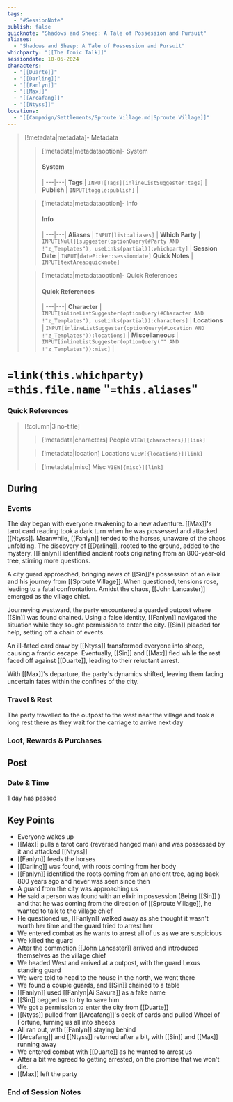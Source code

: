 ```yaml
---
tags:
  - "#SessionNote"
publish: false
quicknote: "Shadows and Sheep: A Tale of Possession and Pursuit"
aliases:
  - "Shadows and Sheep: A Tale of Possession and Pursuit"
whichparty: "[[The Ionic Talk]]"
sessiondate: 10-05-2024
characters:
  - "[[Duarte]]"
  - "[[Darling]]"
  - "[[Fanlyn]]"
  - "[[Max]]"
  - "[[Arcafang]]"
  - "[[Ntyss]]"
locations:
  - "[[Campaign/Settlements/Sproute Village.md|Sproute Village]]"
---
```

> [!metadata|metadata]- Metadata 
>> [!metadata|metadataoption]- System
>> #### System
>>  |
>> ---|---|
> **Tags** | `INPUT[Tags][inlineListSuggester:tags]` |
> **Publish** | `INPUT[toggle:publish]` |
>
>> [!metadata|metadataoption]- Info
>> #### Info
>>  |
>> ---|---|
>> **Aliases** | `INPUT[list:aliases]` |
>> **Which Party** | `INPUT[Null][suggester(optionQuery(#Party AND !"z_Templates"), useLinks(partial)):whichparty]` |
>> **Session Date** | `INPUT[datePicker:sessiondate]`
>> **Quick Notes** |  `INPUT[textArea:quicknote]`
>
>> [!metadata|metadataoption]- Quick References
>> #### Quick References
>>  |
>> ---|---|
>> **Character** | `INPUT[inlineListSuggester(optionQuery(#Character AND !"z_Templates"), useLinks(partial)):characters]` |
>> **Locations** | `INPUT[inlineListSuggester(optionQuery(#Location AND !"z_Templates")):locations]` |
>> **Miscellaneous** | `INPUT[inlineListSuggester(optionQuery("" AND !"z_Templates")):misc]` |

#  `=link(this.whichparty)` `=this.file.name` "`=this.aliases`"
### Quick References

> [!column|3 no-title]
>> [!metadata|characters] People
>> `VIEW[{characters}][link]`
>
>> [!metadata|location] Locations
>> `VIEW[{locations}][link]`
>
>> [!metadata|misc] Misc
>> `VIEW[{misc}][link]`

## During
### Events

The day began with everyone awakening to a new adventure. [[Max]]'s tarot card reading took a dark turn when he was possessed and attacked [[Ntyss]]. Meanwhile, [[Fanlyn]] tended to the horses, unaware of the chaos unfolding. The discovery of [[Darling]], rooted to the ground, added to the mystery. [[Fanlyn]] identified ancient roots originating from an 800-year-old tree, stirring more questions.

A city guard approached, bringing news of [[Sin]]'s possession of an elixir and his journey from [[Sproute Village]]. When questioned, tensions rose, leading to a fatal confrontation. Amidst the chaos, [[John Lancaster]] emerged as the village chief.

Journeying westward, the party encountered a guarded outpost where [[Sin]] was found chained. Using a false identity, [[Fanlyn]] navigated the situation while they sought permission to enter the city. [[Sin]] pleaded for help, setting off a chain of events.

An ill-fated card draw by [[Ntyss]] transformed everyone into sheep, causing a frantic escape. Eventually, [[Sin]] and [[Max]] fled while the rest faced off against [[Duarte]], leading to their reluctant arrest.

With [[Max]]'s departure, the party's dynamics shifted, leaving them facing uncertain fates within the confines of the city.

### Travel & Rest

The party travelled to the outpost to the west near the village and took a long rest there as they wait for the carriage to arrive next day

### Loot, Rewards & Purchases

## Post
### Date & Time

1 day has passed

## Key Points

- Everyone wakes up
- [[Max]] pulls a tarot card (reversed hanged man) and was possessed by it and attacked [[Ntyss]] 
- [[Fanlyn]] feeds the horses 
- [[Darling]] was found, with roots coming from her body 
- [[Fanlyn]] identified the roots coming from an ancient tree, aging back 800 years ago and never was seen since then 
- A guard from the city was approaching us
- He said a person was found with an elixir in possession (Being [[Sin]] ) and that he was coming from the direction of [[Sproute Village]], he wanted to talk to the village chief 
- He questioned us, [[Fanlyn]] walked away as she thought it wasn't worth her time and the guard tried to arrest her 
- We entered combat as he wants to arrest all of us as we are suspicious 
- We killed the guard
- After the commotion [[John Lancaster]] arrived and introduced themselves as the village chief 
- We headed West and arrived at a outpost, with the guard Lexus standing guard
- We were told to head to the house in the north, we went there 
- We found a couple guards, and [[Sin]] chained to a table
- [[Fanlyn]] used [[Fanlyn|Ai Sakura]] as a fake name
- [[Sin]] begged us to try to save him
- We got a permission to enter the city from [[Duarte]]
- [[Ntyss]] pulled from [[Arcafang]]'s deck of cards and pulled Wheel of Fortune, turning us all into sheeps 
- All ran out, with [[Fanlyn]] staying behind
- [[Arcafang]] and [[Ntyss]] returned after a bit, with [[Sin]] and [[Max]] running away
- We entered combat with [[Duarte]] as he wanted to arrest us
- After a bit we agreed to getting arrested, on the promise that we won't die.
- [[Max]] left the party 
### End of Session Notes

